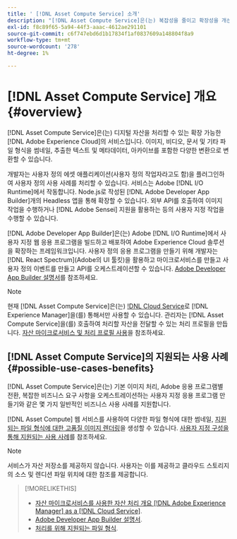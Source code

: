 ```yaml
---
title: ' [!DNL Asset Compute Service] 소개'
description: "[!DNL Asset Compute Service]은(는) 복잡성을 줄이고 확장성을 개선하는 클라우드 기반 에셋 처리 서비스입니다."
exl-id: f8c89f65-5a94-44f3-aaac-4612ae291101
source-git-commit: c6f747ebd6d1b17834f1af0837609a148804f8a9
workflow-type: tm+mt
source-wordcount: '278'
ht-degree: 1%

---
```


# [!DNL Asset Compute Service] 개요 {#overview}

[!DNL Asset Compute Service]은(는) 디지털 자산을 처리할 수 있는 확장 가능한 [!DNL Adobe Experience Cloud]의 서비스입니다. 이미지, 비디오, 문서 및 기타 파일 형식을 썸네일, 추출한 텍스트 및 메타데이터, 아카이브를 포함한 다양한 변환으로 변환할 수 있습니다.

개발자는 사용자 정의 에셋 애플리케이션(사용자 정의 작업자라고도 함)을 플러그인하여 사용자 정의 사용 사례를 처리할 수 있습니다. 서비스는 Adobe [!DNL I/O Runtime]에서 작동합니다. Node.js로 작성된 [!DNL Adobe Developer App Builder]개의 Headless 앱을 통해 확장할 수 있습니다. 외부 API를 호출하여 이미지 작업을 수행하거나 [!DNL Adobe Sensei] 지원을 활용하는 등의 사용자 지정 작업을 수행할 수 있습니다.

[!DNL Adobe Developer App Builder]은(는) Adobe [!DNL I/O Runtime]에서 사용자 지정 웹 응용 프로그램을 빌드하고 배포하여 Adobe Experience Cloud 솔루션을 확장하는 프레임워크입니다. 사용자 정의 응용 프로그램을 만들기 위해 개발자는 [!DNL React Spectrum](Adobe의 UI 툴킷)을 활용하고 마이크로서비스를 만들고 사용자 정의 이벤트를 만들고 API를 오케스트레이션할 수 있습니다. [Adobe Developer App Builder 설명서](https://developer.adobe.com/app-builder/docs/overview/)를 참조하세요.

>[!NOTE]
>
>현재 [!DNL Asset Compute Service]은(는) [!DNL Cloud Service](으)로 [!DNL Experience Manager]을(를) 통해서만 사용할 수 있습니다. 관리자는 [!DNL Asset Compute Service]을(를) 호출하여 처리할 자산을 전달할 수 있는 처리 프로필을 만듭니다. [자산 마이크로서비스 및 처리 프로필 사용](https://experienceleague.adobe.com/ko/docs/experience-manager-cloud-service/content/assets/manage/asset-microservices-configure-and-use)을 참조하세요.

## [!DNL Asset Compute Service]의 지원되는 사용 사례 {#possible-use-cases-benefits}

[!DNL Asset Compute Service]은(는) 기본 이미지 처리, Adobe 응용 프로그램별 전환, 복잡한 비즈니스 요구 사항을 오케스트레이션하는 사용자 지정 응용 프로그램 만들기와 같은 몇 가지 일반적인 비즈니스 사용 사례를 지원합니다.

[!DNL Asset Compute] 웹 서비스를 사용하여 다양한 파일 형식에 대한 썸네일, [지원되는 파일 형식에 대한 고품질 이미지 렌더링](https://experienceleague.adobe.com/en/docs/experience-manager-cloud-service/content/assets/file-format-support)을 생성할 수 있습니다. [사용자 지정 구성을 통해 지원되는 사용 사례](https://experienceleague.adobe.com/ko/docs/experience-manager-cloud-service/content/assets/manage/asset-microservices-configure-and-use)를 참조하세요.

>[!NOTE]
>
>서비스가 자산 저장소를 제공하지 않습니다. 사용자는 이를 제공하고 클라우드 스토리지의 소스 및 렌디션 파일 위치에 대한 참조를 제공합니다.

<!-- TBD: Should this be mentioned in the docs?

|Asset Compute Service does not do this|Expectations from implementing client|
|---|---|
| Binary uploads or API-based asset ingestion. | Use other methods to ingest assets. |
| Store binaries or any persisted data across processing requests.| Each request is independent so treat it as a standalone request by sharing binary and processing instructions. |
| Store any configurations such as processing rules or settings for a user or an organization's account. | Add processing request to each request/instruction. |
| Direct event handling of asset creation events from storage systems and processing completed notifications, and errors. | Use [!DNL Adobe I/O] Events and other methods. |

-->

>[!MORELIKETHIS]
>
>* [자산 마이크로서비스를 사용한 자산 처리 개요 [!DNL Adobe Experience Manager] as a [!DNL Cloud Service]](https://experienceleague.adobe.com/ko/docs/experience-manager-cloud-service/content/assets/asset-microservices-overview).
>* [Adobe Developer App Builder 설명서](https://developer.adobe.com/app-builder/docs/overview).
>* [처리를 위해 지원되는 파일 형식](https://experienceleague.adobe.com/en/docs/experience-manager-cloud-service/content/assets/file-format-support).

<!-- **TBD:**
* Clarify the service can only be used within AEM as Cloud Service. The docs provided as context for custom application developers. Not to be used as a standalone service.
  ** and API as that plays a role in custom applications (accepting standard params, invoking Nui itself in the future, etc. (this is an outlook))

* link to aem as cloud service docs on asset ingestion and customization with processing profiles.
-->
